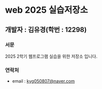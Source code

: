 # web 2025 실습저장소
## 개발자 : 김유경(학번 : 12298)
### 서문
2025 2학기
웹프로그램 실습을 위한 저장소 입니다.

### 연락처
 - email : kyg050807@naver.com